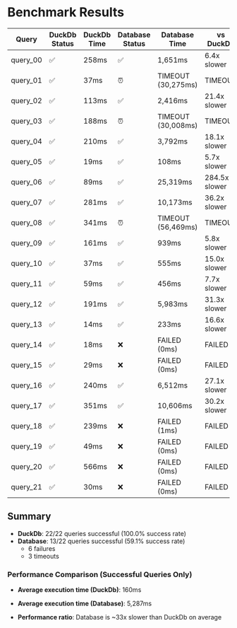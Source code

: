 # Benchmark Results

| Query | DuckDb Status | DuckDb Time | Database Status | Database Time | vs DuckDb |
|-------|---------------|---------------|---------------|---------------|-------------|
| query_00 | ✅ | 258ms | ✅ | 1,651ms | 6.4x slower |
| query_01 | ✅ | 37ms | ⏰ | TIMEOUT (30,275ms) | TIMEOUT |
| query_02 | ✅ | 113ms | ✅ | 2,416ms | 21.4x slower |
| query_03 | ✅ | 188ms | ⏰ | TIMEOUT (30,008ms) | TIMEOUT |
| query_04 | ✅ | 210ms | ✅ | 3,792ms | 18.1x slower |
| query_05 | ✅ | 19ms | ✅ | 108ms | 5.7x slower |
| query_06 | ✅ | 89ms | ✅ | 25,319ms | 284.5x slower |
| query_07 | ✅ | 281ms | ✅ | 10,173ms | 36.2x slower |
| query_08 | ✅ | 341ms | ⏰ | TIMEOUT (56,469ms) | TIMEOUT |
| query_09 | ✅ | 161ms | ✅ | 939ms | 5.8x slower |
| query_10 | ✅ | 37ms | ✅ | 555ms | 15.0x slower |
| query_11 | ✅ | 59ms | ✅ | 456ms | 7.7x slower |
| query_12 | ✅ | 191ms | ✅ | 5,983ms | 31.3x slower |
| query_13 | ✅ | 14ms | ✅ | 233ms | 16.6x slower |
| query_14 | ✅ | 18ms | ❌ | FAILED (0ms) | FAILED |
| query_15 | ✅ | 29ms | ❌ | FAILED (0ms) | FAILED |
| query_16 | ✅ | 240ms | ✅ | 6,512ms | 27.1x slower |
| query_17 | ✅ | 351ms | ✅ | 10,606ms | 30.2x slower |
| query_18 | ✅ | 239ms | ❌ | FAILED (1ms) | FAILED |
| query_19 | ✅ | 49ms | ❌ | FAILED (0ms) | FAILED |
| query_20 | ✅ | 566ms | ❌ | FAILED (0ms) | FAILED |
| query_21 | ✅ | 30ms | ❌ | FAILED (0ms) | FAILED |

## Summary

- **DuckDb**: 22/22 queries successful (100.0% success rate)
- **Database**: 13/22 queries successful (59.1% success rate)
  - 6 failures
  - 3 timeouts

### Performance Comparison (Successful Queries Only)
- **Average execution time (DuckDb)**: 160ms
- **Average execution time (Database)**: 5,287ms

- **Performance ratio**: Database is ~33x slower than DuckDb on average
